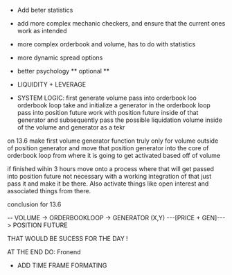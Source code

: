 
- Add beter statistics
- add more complex mechanic checkers, and ensure that the current ones work as intended
- more complex orderbook and volume, has to do with statistics
- more dynamic spread options
- better psychology ** optional **
- LIQUIDITY + LEVERAGE


- SYSTEM LOGIC:
first generate volume
pass into orderbook loo
orderbook loop take and initialize a generator in the orderbook loop
pass into position future
work with position future inside of that generator and subsequently pass
the possible liquidation volume inside of the volume and generator as a tekr


on 13.6
make first volume generator function truly only for volume outside of position generator
and move that position generator into the core of orderbook loop from where it is going to get activated based off of volume

if finished wihin 3 hours move onto a process where that will get passed into position future not necessary with a working integration of that
just pass it and make it be there. Also activate things like open interest and associated things from there.

conclusion for 13.6

-- VOLUME -> ORDERBOOKLOOP -> GENERATOR (X,Y) ---[PRICE + GEN]---> POSITION FUTURE

THAT WOULD BE SUCESS FOR THE DAY !

AT THE END DO:
Fronend
- ADD TIME FRAME FORMATING

